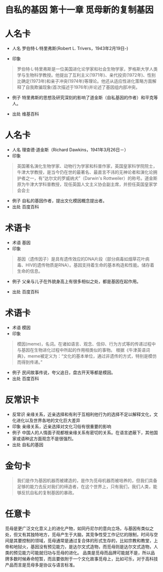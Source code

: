 # 自私的基因 第十一章 觅母新的复制基因

# 人名卡

- 人名 罗伯特·L·特里弗斯(Robert L. Trivers，1943年2月19日-)

- 印象  
 > 罗伯特·L·特里弗斯是一位美国进化论学家和社会生物学家，罗格斯大学人类学与生物科学教授。他提出了互利主义(1971年)、亲代投资(1972年)、性别比确定(1973年)和亲子冲突(1974年)等理论。他还从适应性进化策略方面解释了自我欺骗现象(首次描述于1976年)并论述了基因组内部冲突。
 
- 例子 特里弗斯的思想及研究深刻的影响了道金斯（自私基因的作者）和平克等人。

    
- 出处 维基百科

# 人名卡
- 人名 理查德·道金斯（Richard Dawkins，1941年3月26日－）  
- 印象 
> 英国著名演化生物学家、动物行为学家和科普作家，英国皇家科学院院士，牛津大学教授，是当今仍在世的最著名、最直言不讳的无神论者和演化论拥护者之一，有“达尔文的罗威纳犬”（Darwin's Rottweiler）的称号。道金斯原为牛津大学科普教授，现任英国人文主义协会副主席，并担任英国皇家学会会士

- 例子 自私的基因作者，提出文化模因概念提出者。
- 出处 百度百科
# 术语卡
- 术语 基因
- 印象
> 基因（遗传因子）是具有遗传效应的DNA片段（部分病毒如烟草花叶病毒、HIV的遗传物质是RNA）。基因支持着生命的基本构造和性能。储存着生命的信息。

- 例子 父亲与儿子在外貌身高上有很多相似之处，都是基因在起作用。

- 出处 百度百科

# 术语卡
- 术语 模因
- 印象

> 模因(meme)，名词。在诸如语言、观念、信仰、行为方式等的传递过程中与基因在生物进化过程中所起的作用相类似的事物。
根据《牛津英语词典》，meme被定义为：“文化的基本单位，通过非遗传的方式，特别是模仿而得到传递。”

- 例子 民间故事传说，夸父追日，盘古开天等都是模因。
- 出处 百度百科
# 反常识卡
- 反常识  亲缘关系，近亲选择和有利于互相利他行为的选择不足以解释文化，文化进化以及世界各地的文化巨大差异
- 印象 亲缘关系，近亲选择对文化习俗有很重要的影响
- 例子  中国人的人情面子观都根亲缘关系有密切的关系。在语言遮蔽下，其他国家或语种这方面观念不是很强烈。
- 出处  自私的基因

# 金句卡
>我们是作为基因机器而被建造的，是作为觅母机器而被培养的，但我们具备足够的能力去反对我们的缔造者，在这个世界上，只有我们，我们人类，能够反抗自私的复制基因的暴政。

# 任意卡
觅母是更广泛文化意义上的进化产物，如同丹尼尔的意向立场，与基因有类似之处，但又有其独特地方，觅母产生于大脑，其竞争性受工作记忆的限制，时间与空间是其要控制的领域，觅母通常是通过复合体的形式生存的，比如宗教和教堂，上帝和地狱火，基因没有预见能力，是达尔文式造物，而觅母则是达尔文式造物，人类的预见能力可能就归功与觅母的进化。
品类是觅母而品牌可能就不是，所以品牌多数时候寿命短暂，而且要依附于一个文化故事觅母上，比如可乐，对于高科技产品而言是觅母多是协议与语言标准。